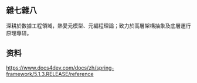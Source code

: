 ## 雜七雜八

深耕於數據工程領域，熱愛元模型、元編程理論；致力於高層架構抽象及底層運行原理專研。

## 资料
https://www.docs4dev.com/docs/zh/spring-framework/5.1.3.RELEASE/reference